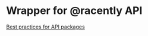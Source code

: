 # Wrapper for @racently API

[Best practices for API packages](https://cran.r-project.org/web/packages/httr/vignettes/api-packages.html)